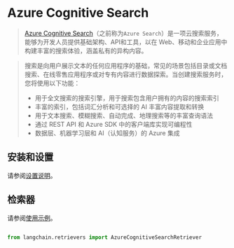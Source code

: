 # Azure Cognitive Search

>[Azure Cognitive Search](https://learn.microsoft.com/en-us/azure/search/search-what-is-azure-search)（之前称为`Azure Search`）是一项云搜索服务，能够为开发人员提供基础架构、API和工具，以在 Web、移动和企业应用中构建丰富的搜索体验，涵盖私有的异构内容。

>搜索是向用户展示文本的任何应用程序的基础，常见的场景包括目录或文档搜索、在线零售应用程序或对专有内容进行数据探索。当创建搜索服务时，您将使用以下功能：
>- 用于全文搜索的搜索引擎，用于搜索包含用户拥有的内容的搜索索引
>- 丰富的索引，包括词汇分析和可选择的 AI 丰富内容提取和转换
>- 用于文本搜索、模糊搜索、自动完成、地理搜索等的丰富查询语法
>- 通过 REST API 和 Azure SDK 中的客户端库实现可编程性
>- 数据层、机器学习层和 AI（认知服务）的 Azure 集成


## 安装和设置

请参阅[设置说明](https://learn.microsoft.com/en-us/azure/search/search-create-service-portal)。


## 检索器

请参阅[使用示例](../modules/indexes/retrievers/examples/azure_cognitive_search.ipynb)。

```python

from langchain.retrievers import AzureCognitiveSearchRetriever

```

